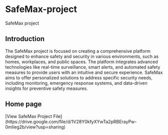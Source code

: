 # SafeMax-project
SafeMax project
<h2>Introduction</h2>
<p>The SafeMax project is focused on creating a comprehensive platform designed to enhance safety and security in various environments, such as homes, workplaces, and public spaces. The platform integrates advanced technologies like real-time surveillance, smart alerts, and automated safety measures to provide users with an intuitive and secure experience. SafeMax aims to offer personalized solutions to address specific security needs, including monitoring, emergency response systems, and data-driven insights for preventive safety measures.</p>
<h2>Home page</h2>
[View SafeMax Project File](https://drive.google.com/file/d/1V28Y0kfyXYwTa2pRBErayPw-0mIieg2b/view?usp=sharing)

